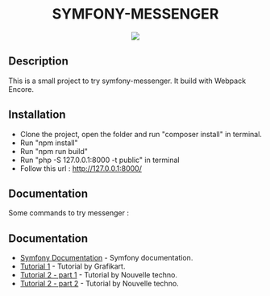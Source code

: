 <h1 align="center">SYMFONY-MESSENGER</h1>

<p align="center"><a href="https://symfony.com" target="_blank">
    <img src="https://www.wanadev.fr/uploads/documents/cover-messenger-symfony.png">
</a></p>


Description
------------

This is a small project to try symfony-messenger.
It build with Webpack Encore.

Installation
------------

* Clone the project, open the folder and run "composer install" in terminal.
* Run "npm install"
* Run "npm run build"
* Run "php -S 127.0.0.1:8000 -t public" in terminal 
* Follow this url : http://127.0.0.1:8000/

Documentation
-------------

Some commands to try messenger :



Documentation
-------------
* [Symfony Documentation](https://symfony.com/doc/current/components/messenger.html) - Symfony documentation.
* [Tutorial 1](https://www.youtube.com/watch?v=0BWU-liZIU4) - Tutorial by Grafikart.
* [Tutorial 2 - part 1](https://www.youtube.com/watch?v=p6hlTWyDRmE) - Tutorial by Nouvelle techno.
* [Tutorial 2 - part 2](https://www.youtube.com/watch?v=X8eNdUkLA-0) - Tutorial by Nouvelle techno.








